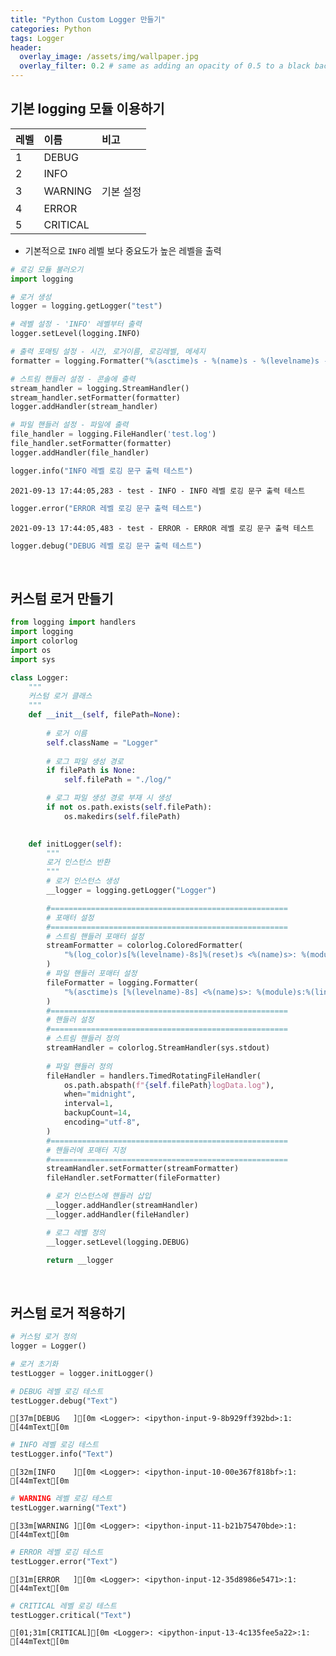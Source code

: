 ```yaml
---
title: "Python Custom Logger 만들기"
categories: Python
tags: Logger
header:
  overlay_image: /assets/img/wallpaper.jpg
  overlay_filter: 0.2 # same as adding an opacity of 0.5 to a black background
---
```


## 기본 logging 모듈 이용하기

레벨  | 이름 | 비고
:-------|:------|:-------
1 | DEBUG | 
2 | INFO | 
3 | WARNING | 기본 설정
4 | ERROR | 
5 | CRITICAL | 

- 기본적으로 `INFO` 레벨 보다 중요도가 높은 레벨을 출력


```python
# 로깅 모듈 불러오기
import logging

# 로거 생성
logger = logging.getLogger("test")

# 레벨 설정 - 'INFO' 레벨부터 출력
logger.setLevel(logging.INFO)

# 출력 포매팅 설정 - 시간, 로거이름, 로깅레벨, 메세지
formatter = logging.Formatter("%(asctime)s - %(name)s - %(levelname)s - %(message)s")

# 스트림 핸들러 설정 - 콘솔에 출력
stream_handler = logging.StreamHandler()
stream_handler.setFormatter(formatter)
logger.addHandler(stream_handler)

# 파일 핸들러 설정 - 파일에 출력
file_handler = logging.FileHandler('test.log')
file_handler.setFormatter(formatter)
logger.addHandler(file_handler)
```


```python
logger.info("INFO 레벨 로깅 문구 출력 테스트")
```

    2021-09-13 17:44:05,283 - test - INFO - INFO 레벨 로깅 문구 출력 테스트
    


```python
logger.error("ERROR 레벨 로깅 문구 출력 테스트")
```

    2021-09-13 17:44:05,483 - test - ERROR - ERROR 레벨 로깅 문구 출력 테스트
    


```python
logger.debug("DEBUG 레벨 로깅 문구 출력 테스트")
```

<br>

## 커스텀 로거 만들기


```python
from logging import handlers
import logging
import colorlog
import os
import sys
```


```python
class Logger:
    """
    커스텀 로거 클래스
    """
    def __init__(self, filePath=None):
        
        # 로거 이름
        self.className = "Logger"
        
        # 로그 파일 생성 경로
        if filePath is None:
            self.filePath = "./log/"

        # 로그 파일 생성 경로 부재 시 생성
        if not os.path.exists(self.filePath):
            os.makedirs(self.filePath)

        
    def initLogger(self):
        """
        로거 인스턴스 반환
        """
        # 로거 인스턴스 생성
        __logger = logging.getLogger("Logger")

        #=====================================================
        # 포매터 설정
        #=====================================================
        # 스트림 핸들러 포매터 설정
        streamFormatter = colorlog.ColoredFormatter(
            "%(log_color)s[%(levelname)-8s]%(reset)s <%(name)s>: %(module)s:%(lineno)d:  %(bg_blue)s%(message)s"
        )
        # 파일 핸들러 포매터 설정
        fileFormatter = logging.Formatter(
            "%(asctime)s [%(levelname)-8s] <%(name)s>: %(module)s:%(lineno)d: %(message)s"
        )
        #=====================================================
        # 핸들러 설정
        #=====================================================
        # 스트림 핸들러 정의
        streamHandler = colorlog.StreamHandler(sys.stdout)
        
        # 파일 핸들러 정의
        fileHandler = handlers.TimedRotatingFileHandler(
            os.path.abspath(f"{self.filePath}logData.log"),
            when="midnight",
            interval=1,
            backupCount=14,
            encoding="utf-8",
        )
        #=====================================================
        # 핸들러에 포매터 지정
        #=====================================================
        streamHandler.setFormatter(streamFormatter)
        fileHandler.setFormatter(fileFormatter)

        # 로거 인스턴스에 핸들러 삽입
        __logger.addHandler(streamHandler)
        __logger.addHandler(fileHandler)

        # 로그 레벨 정의
        __logger.setLevel(logging.DEBUG)

        return __logger
```

<br>

## 커스텀 로거 적용하기


```python
# 커스텀 로거 정의
logger = Logger()

# 로거 초기화
testLogger = logger.initLogger()
```


```python
# DEBUG 레벨 로깅 테스트
testLogger.debug("Text")
```

    [37m[DEBUG   ][0m <Logger>: <ipython-input-9-8b929ff392bd>:1:  [44mText[0m
    


```python
# INFO 레벨 로깅 테스트
testLogger.info("Text")
```

    [32m[INFO    ][0m <Logger>: <ipython-input-10-00e367f818bf>:1:  [44mText[0m
    


```python
# WARNING 레벨 로깅 테스트
testLogger.warning("Text")
```

    [33m[WARNING ][0m <Logger>: <ipython-input-11-b21b75470bde>:1:  [44mText[0m
    


```python
# ERROR 레벨 로깅 테스트
testLogger.error("Text")
```

    [31m[ERROR   ][0m <Logger>: <ipython-input-12-35d8986e5471>:1:  [44mText[0m
    


```python
# CRITICAL 레벨 로깅 테스트
testLogger.critical("Text")
```

    [01;31m[CRITICAL][0m <Logger>: <ipython-input-13-4c135fee5a22>:1:  [44mText[0m
    
